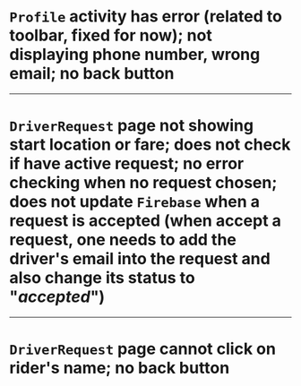 # `Profile` activity has error (related to toolbar, fixed for now); not displaying phone number, wrong email; no back button
----------
# `DriverRequest` page not showing start location or fare; does not check if have active request; no error checking when no request chosen; does not update `Firebase` when a request is accepted (when accept a request, one needs to add the driver's email into the request and also change its status to "*accepted*")
----------
# `DriverRequest` page cannot click on rider's name; no back button
